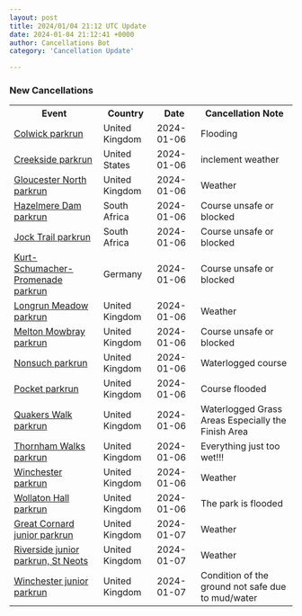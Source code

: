 ```yaml
---
layout: post
title: 2024/01/04 21:12 UTC Update
date: 2024-01-04 21:12:41 +0000
author: Cancellations Bot
category: 'Cancellation Update'

---
```


<h3>New Cancellations</h3>
<div class='hscrollable'>
<table style='width: 100%'>
    <tr>
        <th>Event</th>
        <th>Country</th>
        <th>Date</th>
        <th>Cancellation Note</th>
    </tr>
    <tr>
        <td><a href="https://www.parkrun.org.uk/colwick">Colwick parkrun</a></td>
        <td>United Kingdom</td>
        <td>2024-01-06</td>
        <td>Flooding</td>
    </tr>
    <tr>
        <td><a href="https://www.parkrun.us/creekside">Creekside parkrun</a></td>
        <td>United States</td>
        <td>2024-01-06</td>
        <td>inclement weather</td>
    </tr>
    <tr>
        <td><a href="https://www.parkrun.org.uk/gloucesternorth">Gloucester North parkrun</a></td>
        <td>United Kingdom</td>
        <td>2024-01-06</td>
        <td>Weather</td>
    </tr>
    <tr>
        <td><a href="https://www.parkrun.co.za/hazelmeredam">Hazelmere Dam parkrun</a></td>
        <td>South Africa</td>
        <td>2024-01-06</td>
        <td>Course unsafe or blocked</td>
    </tr>
    <tr>
        <td><a href="https://www.parkrun.co.za/jocktrail">Jock Trail parkrun</a></td>
        <td>South Africa</td>
        <td>2024-01-06</td>
        <td>Course unsafe or blocked</td>
    </tr>
    <tr>
        <td><a href="https://www.parkrun.com.de/kurtschumacherpromenade">Kurt-Schumacher-Promenade parkrun</a></td>
        <td>Germany</td>
        <td>2024-01-06</td>
        <td>Course unsafe or blocked</td>
    </tr>
    <tr>
        <td><a href="https://www.parkrun.org.uk/longrunmeadow">Longrun Meadow parkrun</a></td>
        <td>United Kingdom</td>
        <td>2024-01-06</td>
        <td>Weather</td>
    </tr>
    <tr>
        <td><a href="https://www.parkrun.org.uk/meltonmowbray">Melton Mowbray parkrun</a></td>
        <td>United Kingdom</td>
        <td>2024-01-06</td>
        <td>Course unsafe or blocked</td>
    </tr>
    <tr>
        <td><a href="https://www.parkrun.org.uk/nonsuch">Nonsuch parkrun</a></td>
        <td>United Kingdom</td>
        <td>2024-01-06</td>
        <td>Waterlogged course</td>
    </tr>
    <tr>
        <td><a href="https://www.parkrun.org.uk/pocket">Pocket parkrun</a></td>
        <td>United Kingdom</td>
        <td>2024-01-06</td>
        <td>Course flooded</td>
    </tr>
    <tr>
        <td><a href="https://www.parkrun.org.uk/quakerswalk">Quakers Walk parkrun</a></td>
        <td>United Kingdom</td>
        <td>2024-01-06</td>
        <td>Waterlogged Grass Areas Especially the Finish Area</td>
    </tr>
    <tr>
        <td><a href="https://www.parkrun.org.uk/thornhamwalks">Thornham Walks parkrun</a></td>
        <td>United Kingdom</td>
        <td>2024-01-06</td>
        <td>Everything just too wet!!!</td>
    </tr>
    <tr>
        <td><a href="https://www.parkrun.org.uk/winchester">Winchester parkrun</a></td>
        <td>United Kingdom</td>
        <td>2024-01-06</td>
        <td>Weather</td>
    </tr>
    <tr>
        <td><a href="https://www.parkrun.org.uk/wollatonhall">Wollaton Hall parkrun</a></td>
        <td>United Kingdom</td>
        <td>2024-01-06</td>
        <td>The park is flooded</td>
    </tr>
    <tr>
        <td><a href="https://www.parkrun.org.uk/greatcornard-juniors">Great Cornard junior parkrun</a></td>
        <td>United Kingdom</td>
        <td>2024-01-07</td>
        <td>Weather</td>
    </tr>
    <tr>
        <td><a href="https://www.parkrun.org.uk/riversidestneots-juniors">Riverside junior parkrun, St Neots</a></td>
        <td>United Kingdom</td>
        <td>2024-01-07</td>
        <td>Weather</td>
    </tr>
    <tr>
        <td><a href="https://www.parkrun.org.uk/winchester-juniors">Winchester junior parkrun</a></td>
        <td>United Kingdom</td>
        <td>2024-01-07</td>
        <td>Condition of the ground not safe due to mud/water</td>
    </tr>
</table>
</div>
